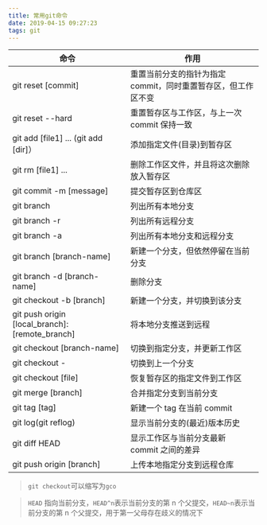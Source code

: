 ```yaml
---
title: 常用git命令
date: 2019-04-15 09:27:23
tags: git
---
```


| 命令                                           | 作用                                                          |
|------------------------------------------------|---------------------------------------------------------------|
| git reset [commit]                             | 重置当前分支的指针为指定 commit，同时重置暂存区，但工作区不变 |
| git reset --hard                               | 重置暂存区与工作区，与上一次 commit 保持一致                  |
| git add [file1] ... (git add [dir]）          | 添加指定文件(目录)到暂存区                                    |
| git rm [file1] ...                             | 删除工作区文件，并且将这次删除放入暂存区                      |
| git commit -m [message]                        | 提交暂存区到仓库区                                            |
| git branch                                     | 列出所有本地分支                                              |
| git branch -r                                  | 列出所有远程分支                                              |
| git branch -a                                  | 列出所有本地分支和远程分支                                    |
| git branch [branch-name]                       | 新建一个分支，但依然停留在当前分支                            |
| git branch -d [branch-name]                    | 删除分支                                                      |
| git checkout -b [branch]                       | 新建一个分支，并切换到该分支                                  |
| git push origin [local_branch]:[remote_branch] | 将本地分支推送到远程                                          |
| git checkout [branch-name]                     | 切换到指定分支，并更新工作区                                  |
| git checkout -                                 | 切换到上一个分支                                              |
| git checkout [file]                            | 恢复暂存区的指定文件到工作区                                  |
| git merge [branch]                             | 合并指定分支到当前分支                                        |
| git tag [tag]                                  | 新建一个 tag 在当前 commit                                    |
| git log(git reflog)                            | 显示当前分支的(最近)版本历史                                  |
| git diff HEAD                                  | 显示工作区与当前分支最新 commit 之间的差异                    |
| git push origin [branch]                       | 上传本地指定分支到远程仓库                                    |

> `git checkout`可以缩写为`gco`

> `HEAD` 指向当前分支，`HEAD^n`表示当前分支的第 n 个父提交，`HEAD~n`表示当前分支的第 n 个父提交，用于第一父母存在歧义的情况下
